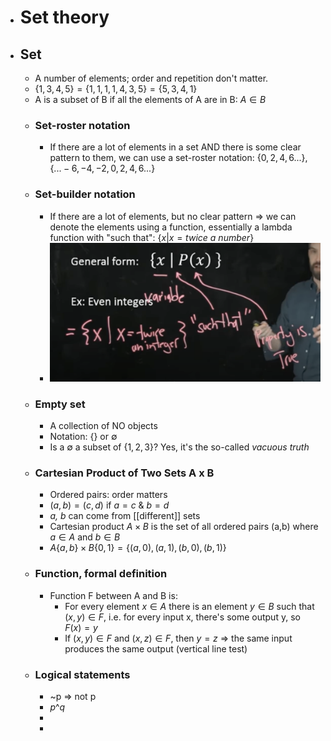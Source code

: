 - # Set theory
- ## Set
	- A number of elements; order and repetition don't matter.
	- $\{1,3,4,5\} = \{1,1,1,1,4,3,5\} = \{5,3,4,1\}$
	- A is a subset of B if all the elements of A are in B: $A\in B$
	- ### Set-roster notation
		- If there are a lot of elements in a set AND there is some clear pattern to them, we can use a set-roster notation: $\{0,2,4,6...\}, \{...-6,-4,-2,0,2,4,6...\}$
	- ### Set-builder notation
		- If there are a lot of elements, but no clear pattern => we can denote the elements using a function, essentially a lambda function with "such that": $\{x|x=twice\ a\ number\}$
		- ![image.png](../assets/image_1662022517613_0.png)
	- ### Empty set
		- A collection of NO objects
		- Notation: $\{\}$ or $\emptyset$
		- Is a $\emptyset$ a subset of $\{1,2,3\}$? Yes, it's the so-called *vacuous truth*
	- ### Cartesian Product of Two Sets A x B
		- Ordered pairs: order matters
		- $(a,b) = (c,d)$ if $a=c \ \&\ b=d$
		- *a, b* can come from [[different]] sets
		- Cartesian product $A\times B$ is the set of all ordered pairs (a,b) where $a\in A$ and $b\in B$
		- $A \{a,b\} \times B \{0,1\} = \{(a,0), (a,1), (b,0), (b,1)\}$
	- ### Function, formal definition
		- Function F between A and B is:
			- For every element $x \in A$ there is an element $y \in B$ such that $(x,y) \in F$, i.e. for every input x, there's some output y, so $F(x)=y$
			- If $(x,y) \in F$ and $(x,z) \in F$, then $y=z$ => the same input produces the same output (vertical line test)
	- ### Logical statements
		- ~p => not p
		- $p \^ q$
		-
		-